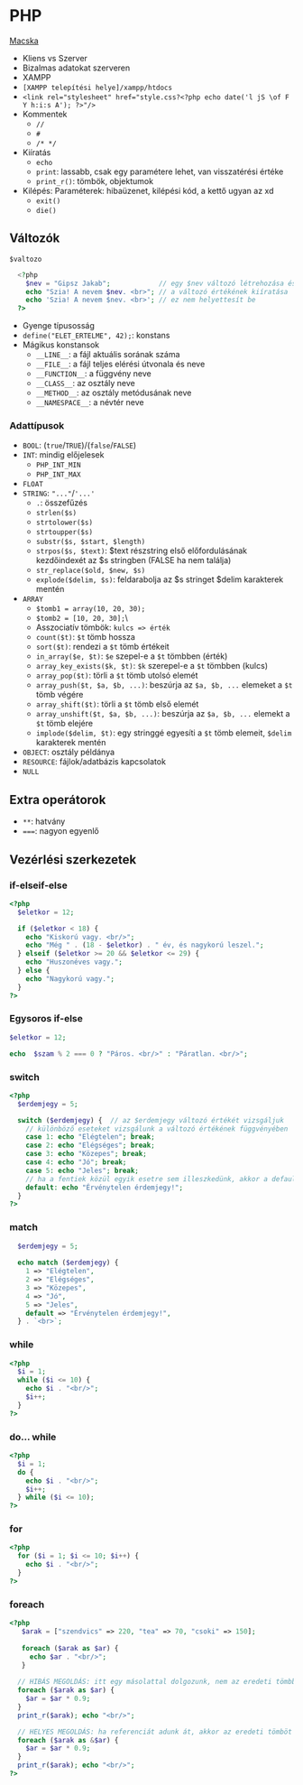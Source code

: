 # PHP 

[Macska](https://http.cat/)

- Kliens vs Szerver
- Bizalmas adatokat szerveren
- XAMPP
- `[XAMPP telepítési helye]/xampp/htdocs`
- `<link rel="stylesheet" href="style.css?<?php echo date('l jS \of F Y h:i:s A'); ?>"/>`
- Kommentek
  - `//`
  - `#`
  - `/* */`
- Kiíratás 
  - `echo`
  - `print`: lassabb, csak egy paramétere lehet, van visszatérési értéke
  - `print_r()`: tömbök, objektumok
- Kilépés: Paraméterek: hibaüzenet, kilépési kód, a kettő ugyan az xd
  - `exit()`
  - `die()`

## Változók

`$valtozo`
```php
  <?php
    $nev = "Gipsz Jakab";            // egy $nev változó létrehozása és értékadás
    echo "Szia! A nevem $nev. <br>"; // a változó értékének kiíratása
    echo 'Szia! A nevem $nev. <br>'; // ez nem helyettesít be
  ?>
  ```
- Gyenge típusosság
- `define("ELET_ERTELME", 42);`: konstans
- Mágikus konstansok
  - `__LINE__`: a fájl aktuális sorának száma
  - `__FILE__`: a fájl teljes elérési útvonala és neve
  - `__FUNCTION__`: a függvény neve
  - `__CLASS__`: az osztály neve
  - `__METHOD__`: az osztály metódusának neve
  - `__NAMESPACE__`: a névtér neve 

### Adattípusok

- `BOOL`: (`true`/`TRUE`)/(`false`/`FALSE`)
- `INT`: mindig előjelesek
  - `PHP_INT_MIN`
  - `PHP_INT_MAX`
- `FLOAT`
- `STRING`: `"..."`/`'...'`
  - `.`: összefűzés
  - `strlen($s)`
  - `strtolower($s)`
  - `strtoupper($s)`
  - `substr($s, $start, $length)`
  - `strpos($s, $text)`: $text részstring első előfordulásának kezdőindexét az $s stringben (FALSE ha nem találja)
  - `str_replace($old, $new, $s)`
  - `explode($delim, $s)`: feldarabolja az $s stringet $delim karakterek mentén
- `ARRAY`
  - `$tomb1 = array(10, 20, 30);`
  - `$tomb2 = [10, 20, 30];`\
  - Asszociatív tömbök: `kulcs => érték`
  - `count($t)`: `$t` tömb hossza
  - `sort($t)`: rendezi a `$t` tömb értékeit
  - `in_array($e, $t)`: `$e` szepel-e a `$t` tömbben (érték)
  - `array_key_exists($k, $t)`: `$k` szerepel-e a `$t` tömbben (kulcs)
  - `array_pop($t)`: törli a `$t` tömb utolsó elemét
  - `array_push($t, $a, $b, ...)`: beszúrja az `$a, $b, ...` elemeket a `$t` tömb végére
  - `array_shift($t)`: törli a `$t` tömb első elemét
  - `array_unshift($t, $a, $b, ...)`: beszúrja az `$a, $b, ...` elemekt a `$t` tömb elejére
  - `implode($delim, $t)`: egy stringgé egyesíti a `$t` tömb elemeit, `$delim` karakterek mentén
- `OBJECT`: osztály példánya
- `RESOURCE`: fájlok/adatbázis kapcsolatok
- `NULL`

## Extra operátorok

- `**`: hatvány  
- `===`: nagyon egyenlő

## Vezérlési szerkezetek

### if-elseif-else 
```php 
<?php
  $eletkor = 12;  

  if ($eletkor < 18) {
    echo "Kiskorú vagy. <br/>";
    echo "Még " . (18 - $eletkor) . " év, és nagykorú leszel.";
  } elseif ($eletkor >= 20 && $eletkor <= 29) {
    echo "Huszonéves vagy.";
  } else {
    echo "Nagykorú vagy.";
  }
?>
```

### Egysoros if-else

```php
$eletkor = 12;  

echo  $szam % 2 === 0 ? "Páros. <br/>" : "Páratlan. <br/>";
```

### switch 

```php
<?php
  $erdemjegy = 5; 

  switch ($erdemjegy) {  // az $erdemjegy változó értékét vizsgáljuk
    // különböző eseteket vizsgálunk a változó értékének függvényében
    case 1: echo "Elégtelen"; break;
    case 2: echo "Elégséges"; break;
    case 3: echo "Közepes"; break;
    case 4: echo "Jó"; break;
    case 5: echo "Jeles"; break;
    // ha a fentiek közül egyik esetre sem illeszkedünk, akkor a default ág fut le
    default: echo "Érvénytelen érdemjegy!";
  }
?>
```

### match

```php
  $erdemjegy = 5;
  
  echo match ($erdemjegy) {
    1 => "Elégtelen",
    2 => "Elégséges",
    3 => "Közepes",
    4 => "Jó",
    5 => "Jeles",
    default => "Érvénytelen érdemjegy!",
  } . `<br>`;
```

### while

```php
<?php
  $i = 1;
  while ($i <= 10) {
    echo $i . "<br/>";
    $i++;
  }
?>
```

### do... while

```php 
<?php
  $i = 1;
  do {
    echo $i . "<br/>";
    $i++;
  } while ($i <= 10);
?>
```

### for

```php 
<?php
  for ($i = 1; $i <= 10; $i++) {
    echo $i . "<br/>";
  }
?>
```

### foreach

```php
<?php
   $arak = ["szendvics" => 220, "tea" => 70, "csoki" => 150];
   
   foreach ($arak as $ar) {
     echo $ar . "<br/>";
   }
   
  // HIBÁS MEGOLDÁS: itt egy másolattal dolgozunk, nem az eredeti tömbbel
  foreach ($arak as $ar) {
    $ar = $ar * 0.9;
  }
  print_r($arak); echo "<br/>";

  // HELYES MEGOLDÁS: ha referenciát adunk át, akkor az eredeti tömböt módosítjuk
  foreach ($arak as &$ar) {
    $ar = $ar * 0.9;
  }
  print_r($arak); echo "<br/>";
?>
```